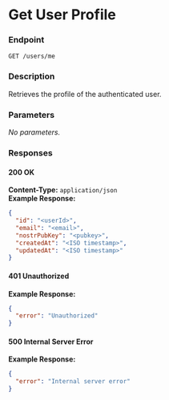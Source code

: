 # Get User Profile

### Endpoint

`GET /users/me`

### Description

Retrieves the profile of the authenticated user.

### Parameters

_No parameters._

### Responses

#### 200 OK

**Content-Type:** `application/json`  
**Example Response:**

```json
{
  "id": "<userId>",
  "email": "<email>",
  "nostrPubKey": "<pubkey>",
  "createdAt": "<ISO timestamp>",
  "updatedAt": "<ISO timestamp>"
}
```

#### 401 Unauthorized

**Example Response:**

```json
{
  "error": "Unauthorized"
}
```

#### 500 Internal Server Error

**Example Response:**

```json
{
  "error": "Internal server error"
}
```
